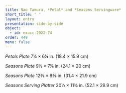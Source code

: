 ```yaml
---
title: Nao Tamura, *Petal* and *Seasons Servingware*
short_title: ' '
layout: entry
presentation: side-by-side
object:
  - id: exacc-2022-74
order: 449
menu: false
---
```


*Petals Plate*
7¼ × 6¼ in. (18.4 × 15.9 cm)

*Seasons Plate*
9½ × 7⅞ in. (24.1 × 20 cm)

*Seasons Plate*
12⅜ × 8⅝ in. (31.4 × 21.9 cm)

*Seasons Serving Platter*
20½ × 11¾ in. (52.1 × 29.9 cm)





